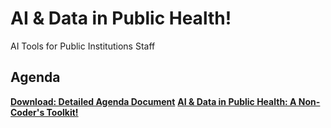 # AI & Data in Public Health!
AI Tools for Public Institutions Staff 


## Agenda

[**Download: Detailed Agenda Document**](https://github.com/ua-datalab/AI-for-Professionals/blob/main/docs/digital%20booklet%20FINAL_.pdf)
[**AI & Data in Public Health: A Non-Coder's Toolkit!**](https://github.com/ua-datalab/AI-for-Professionals/wiki)
